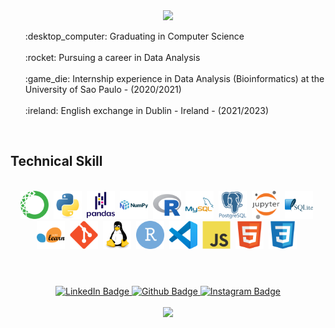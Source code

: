 <!-- HEADER -->
<div align="center"><img src="https://capsule-render.vercel.app/api?type=waving&color=5ACDEB&height=80&section=header&text=Charles%20Barros&fontSize=60&fontColor=fff"/></div>

<!-- ABOUT -->
<div align="left" >
    <ul type="none">
        <li>:desktop_computer: Graduating in Computer Science</li>
        <span>&nbsp</span>
        <li>:rocket: Pursuing a career in Data Analysis</li>
        <span>&nbsp</span>
        <li>:game_die: Internship experience in Data Analysis (Bioinformatics) at the University of Sao Paulo - (2020/2021)</li>
        <span>&nbsp</span>
        <li>:ireland: English exchange in Dublin - Ireland - (2021/2023)</li>
    </ul>
</div>

</br>

<h2>Technical Skill</h2>

<!-- TECH ICONS -->
</br>

<div align="center">
    <img src="https://github.com/devicons/devicon/blob/master/icons/anaconda/anaconda-original.svg" title="anaconda" alt="anaconda icon" width="45"/>&nbsp;
    <img src="https://github.com/devicons/devicon/blob/master/icons/python/python-original.svg" title="python" alt="python icon" width="45"/>&nbsp;
    <img src="https://github.com/devicons/devicon/blob/master/icons/pandas/pandas-original-wordmark.svg" title="pandas" alt="pandas icon" width="45"/>&nbsp; 
    <img src="https://github.com/devicons/devicon/blob/master/icons/numpy/numpy-original-wordmark.svg" title="numpy" alt="numpy icon" width="45"/>&nbsp;
    <img src="https://github.com/devicons/devicon/blob/master/icons/r/r-original.svg" title="r language" alt="r language icon" width="45"/>&nbsp;
    <img src="https://github.com/devicons/devicon/blob/master/icons/mysql/mysql-original-wordmark.svg" title="mysql" alt="mysql icon" width="45"/>&nbsp;
    <img src="https://github.com/devicons/devicon/blob/master/icons/postgresql/postgresql-plain-wordmark.svg" title="postgresql" alt="postgresql icon" width="45"/>&nbsp; 
    <img src="https://github.com/devicons/devicon/blob/master/icons/jupyter/jupyter-original-wordmark.svg" title="jupyter notebook" alt="jupyter notebook icon" width="45"/>&nbsp;
    <img src="https://github.com/devicons/devicon/blob/master/icons/sqlite/sqlite-original-wordmark.svg" title="sqlite" alt="sqlite icon" width="45"/>&nbsp;
    <img src="https://github.com/devicons/devicon/blob/master/icons/scikitlearn/scikitlearn-original.svg" title="scikitlearn" alt="scikitlearn icon" width="45"/>&nbsp;
    <img src="https://github.com/devicons/devicon/blob/master/icons/git/git-original.svg" title="git" alt="git icon" width="45"/>&nbsp;
    <img src="https://github.com/devicons/devicon/blob/master/icons/linux/linux-original.svg" title="tux" alt="linux icon" width="45"/>&nbsp;
    <img src="https://github.com/devicons/devicon/blob/master/icons/rstudio/rstudio-original.svg" title="r-studio" alt="r-studio icon" width="45"/>&nbsp; 
    <img src="https://github.com/devicons/devicon/blob/master/icons/vscode/vscode-original.svg" title="vscode" alt="vscode icon" width="45"/>&nbsp;
    <img src='https://github.com/devicons/devicon/blob/master/icons/javascript/javascript-original.svg' title="javascript" alt="javascript icon" width="45"/>&nbsp;
    <img src="https://github.com/devicons/devicon/blob/master/icons/html5/html5-original.svg" title="html5" alt="html5 icon" width="45"/>&nbsp; 
    <img src="https://github.com/devicons/devicon/blob/master/icons/css3/css3-original.svg" title="css3" alt="css3 icon" width="45"/>&nbsp;
</div>

<h1></h1> <!-- SEPARATOR FINE LINE -->

</br>

<!-- SOCIAL -->
<div align="center">
    <a href="https://www.linkedin.com/in/charles-barros/">
        <img src="https://img.shields.io/badge/LinkedIn-0077B5?style=for-the-badge&logo=linkedin&logoColor=white" alt="LinkedIn Badge"/>
    </a>
    <a href="https://github.com/charbavito">
        <img src="https://img.shields.io/badge/GitHub-100000?style=for-the-badge&logo=github&logoColor=white" alt="Github Badge"/>
    </a>
    <a href="https://www.instagram.com/charbavito">
        <img src="https://img.shields.io/badge/Instagram-E4405F?style=for-the-badge&logo=instagram&logoColor=white" alt="Instagram Badge"/>
    </a>
</div>

</br>

<!-- FOOTER -->
<div align="center">
    <img src="https://capsule-render.vercel.app/api?type=waving&color=5ACDEB&height=80&section=footer&fontSize=40&fontColor=fff&text=-%20Thank%20You%20-"/>
</div>
